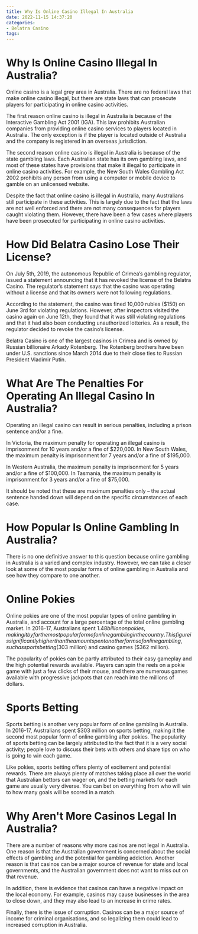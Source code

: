 ```yaml
---
title: Why Is Online Casino Illegal In Australia
date: 2022-11-15 14:37:20
categories:
- Belatra Casino
tags:
---
```



#  Why Is Online Casino Illegal In Australia?

Online casino is a legal grey area in Australia. There are no federal laws that make online casino illegal, but there are state laws that can prosecute players for participating in online casino activities.

The first reason online casino is illegal in Australia is because of the Interactive Gambling Act 2001 (IGA). This law prohibits Australian companies from providing online casino services to players located in Australia. The only exception is if the player is located outside of Australia and the company is registered in an overseas jurisdiction.

The second reason online casino is illegal in Australia is because of the state gambling laws. Each Australian state has its own gambling laws, and most of these states have provisions that make it illegal to participate in online casino activities. For example, the New South Wales Gambling Act 2002 prohibits any person from using a computer or mobile device to gamble on an unlicensed website.

Despite the fact that online casino is illegal in Australia, many Australians still participate in these activities. This is largely due to the fact that the laws are not well enforced and there are not many consequences for players caught violating them. However, there have been a few cases where players have been prosecuted for participating in online casino activities.

#  How Did Belatra Casino Lose Their License?

On July 5th, 2019, the autonomous Republic of Crimea’s gambling regulator, issued a statement announcing that it has revoked the license of the Belatra Casino. The regulator’s statement says that the casino was operating without a license and that its owners were not following regulations.

According to the statement, the casino was fined 10,000 rubles ($150) on June 3rd for violating regulations. However, after inspectors visited the casino again on June 12th, they found that it was still violating regulations and that it had also been conducting unauthorized lotteries. As a result, the regulator decided to revoke the casino’s license.

Belatra Casino is one of the largest casinos in Crimea and is owned by Russian billionaire Arkady Rotenberg. The Rotenberg brothers have been under U.S. sanctions since March 2014 due to their close ties to Russian President Vladimir Putin.

#  What Are The Penalties For Operating An Illegal Casino In Australia?

Operating an illegal casino can result in serious penalties, including a prison sentence and/or a fine.

In Victoria, the maximum penalty for operating an illegal casino is imprisonment for 10 years and/or a fine of $220,000. In New South Wales, the maximum penalty is imprisonment for 7 years and/or a fine of $195,000.

In Western Australia, the maximum penalty is imprisonment for 5 years and/or a fine of $100,000. In Tasmania, the maximum penalty is imprisonment for 3 years and/or a fine of $75,000.

It should be noted that these are maximum penalties only – the actual sentence handed down will depend on the specific circumstances of each case.

#  How Popular Is Online Gambling In Australia?

There is no one definitive answer to this question because online gambling in Australia is a varied and complex industry. However, we can take a closer look at some of the most popular forms of online gambling in Australia and see how they compare to one another.

# Online Pokies

Online pokies are one of the most popular types of online gambling in Australia, and account for a large percentage of the total online gambling market. In 2016-17, Australians spent $1.48 billion on pokies, making it by far the most popular form of online gambling in the country. This figure is significantly higher than the amount spent on other forms of online gambling, such as sports betting ($303 million) and casino games ($362 million).

The popularity of pokies can be partly attributed to their easy gameplay and the high potential rewards available. Players can spin the reels on a pokie game with just a few clicks of their mouse, and there are numerous games available with progressive jackpots that can reach into the millions of dollars.

# Sports Betting

Sports betting is another very popular form of online gambling in Australia. In 2016-17, Australians spent $303 million on sports betting, making it the second most popular form of online gambling after pokies. The popularity of sports betting can be largely attributed to the fact that it is a very social activity; people love to discuss their bets with others and share tips on who is going to win each game.

Like pokies, sports betting offers plenty of excitement and potential rewards. There are always plenty of matches taking place all over the world that Australian bettors can wager on, and the betting markets for each game are usually very diverse. You can bet on everything from who will win to how many goals will be scored in a match.

#  Why Aren't More Casinos Legal In Australia?

There are a number of reasons why more casinos are not legal in Australia. One reason is that the Australian government is concerned about the social effects of gambling and the potential for gambling addiction. Another reason is that casinos can be a major source of revenue for state and local governments, and the Australian government does not want to miss out on that revenue.

In addition, there is evidence that casinos can have a negative impact on the local economy. For example, casinos may cause businesses in the area to close down, and they may also lead to an increase in crime rates.

Finally, there is the issue of corruption. Casinos can be a major source of income for criminal organisations, and so legalizing them could lead to increased corruption in Australia.
